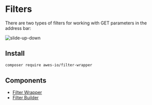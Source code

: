 # Filters

There are two types of filters for working with GET parameters in the address bar:

![slide-up-down](https://static.awes.io/docs/filter.png)

## Install

```bash
composer require awes-io/filter-wrapper
```

## Components
* [Filter Wrapper](./filter-wrapper.md)
* [Filter Builder](./filter-builder.md)

